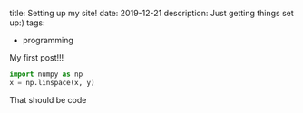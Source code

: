 title: Setting up my site!
date: 2019-12-21
description: Just getting things set up:)
tags:
  - programming

My first post!!!

```python
import numpy as np
x = np.linspace(x, y)
```

That should be code
